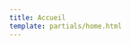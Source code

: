 ```yaml
---
title: Accueil
template: partials/home.html
---
```


<!-- Photo Usine école 4.0 -->

<!-- Présentation de la formation année / année -->

<!-- Stage / Alternance / CP -->

<!-- Nous contacter -->


